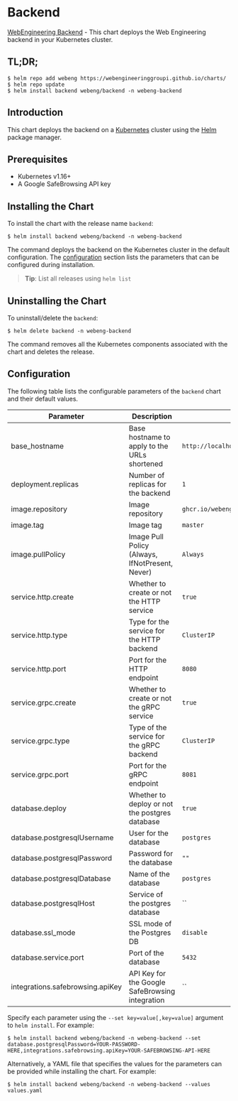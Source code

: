 # Backend

[WebEngineering Backend](https://github.com/WebEngineeringGroupI/backend) - This chart deploys the Web Engineering backend in your Kubernetes cluster.

## TL;DR;

```console
$ helm repo add webeng https://webengineeringgroupi.github.io/charts/
$ helm repo update
$ helm install backend webeng/backend -n webeng-backend
```

## Introduction

This chart deploys the backend on a [Kubernetes](http://kubernetes.io) cluster using the [Helm](https://helm.sh) package manager.

## Prerequisites

- Kubernetes v1.16+
- A Google SafeBrowsing API key

## Installing the Chart

To install the chart with the release name `backend`:

```console
$ helm install backend webeng/backend -n webeng-backend
```

The command deploys the backend on the Kubernetes cluster in the default configuration. The [configuration](#configuration) section lists the parameters that can be configured during installation.

> **Tip**: List all releases using `helm list`

## Uninstalling the Chart

To uninstall/delete the `backend`:

```console
$ helm delete backend -n webeng-backend
```

The command removes all the Kubernetes components associated with the chart and deletes the release.

## Configuration

The following table lists the configurable parameters of the `backend` chart and their default values.

|            Parameter             |                   Description                   |                Default                 |
|----------------------------------|-------------------------------------------------|----------------------------------------|
| base_hostname                    | Base hostname to apply to the URLs shortened    | `http://localhost:8080`                |
| deployment.replicas              | Number of replicas for the backend              | `1`                                    |
| image.repository                 | Image repository                                | `ghcr.io/webengineeringgroupi/backend` |
| image.tag                        | Image tag                                       | `master`                               |
| image.pullPolicy                 | Image Pull Policy (Always, IfNotPresent, Never) | `Always`                               |
| service.http.create              | Whether to create or not the HTTP service       | `true`                                 |
| service.http.type                | Type for the service for the HTTP backend       | `ClusterIP`                            |
| service.http.port                | Port for the HTTP endpoint                      | `8080`                                 |
| service.grpc.create              | Whether to create or not the gRPC service       | `true`                                 |
| service.grpc.type                | Type of the service for the gRPC backend        | `ClusterIP`                            |
| service.grpc.port                | Port for the gRPC endpoint                      | `8081`                                 |
| database.deploy                  | Whether to deploy or not the postgres database  | `true`                                 |
| database.postgresqlUsername      | User for the database                           | `postgres`                             |
| database.postgresqlPassword      | Password for the database                       | `""`                                   |
| database.postgresqlDatabase      | Name of the database                            | `postgres`                             |
| database.postgresqlHost          | Service of the postgres database                | ``                                     |
| database.ssl_mode                | SSL mode of the Postgres DB                     | `disable`                              |
| database.service.port            | Port of the database                            | `5432`                                 |
| integrations.safebrowsing.apiKey | API Key for the Google SafeBrowsing integration | ``                                     |


Specify each parameter using the `--set key=value[,key=value]` argument to `helm install`. For example:

```console
$ helm install backend webeng/backend -n webeng-backend --set database.postgresqlPassword=YOUR-PASSWORD-HERE,integrations.safebrowsing.apiKey=YOUR-SAFEBROWSING-API-HERE
```

Alternatively, a YAML file that specifies the values for the parameters can be provided while
installing the chart. For example:

```console
$ helm install backend webeng/backend -n webeng-backend --values values.yaml
```
